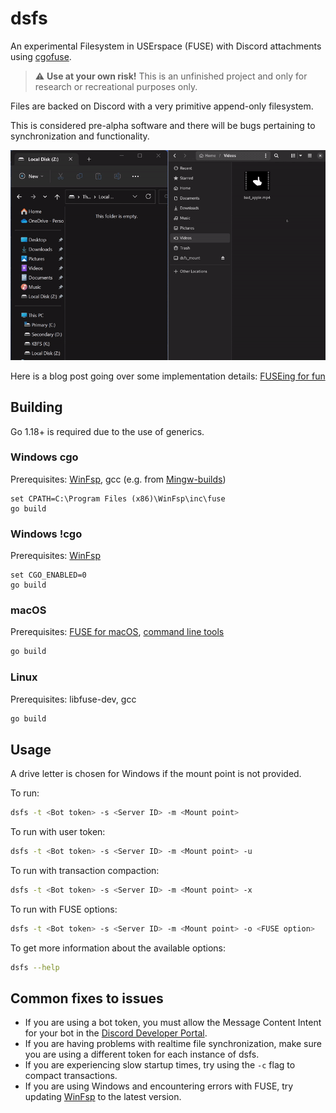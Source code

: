 # dsfs

An experimental Filesystem in USErspace (FUSE) with Discord attachments
using [cgofuse](https://github.com/winfsp/cgofuse).

> :warning: **Use at your own risk!** This is an unfinished project and only
> for research or recreational purposes only.

Files are backed on Discord with a very primitive append-only filesystem.

This is considered pre-alpha software and there will be bugs pertaining to
synchronization and functionality.

![Demo](demo.gif)

Here is a blog post going over some implementation
details: [FUSEing for fun](https://www.darenliang.com/posts/fuseing-for-fun)

## Building

Go 1.18+ is required due to the use of generics.

### Windows cgo

Prerequisites: [WinFsp](https://github.com/winfsp/winfsp),
gcc (e.g. from [Mingw-builds](http://mingw-w64.org/doku.php/download))

```
set CPATH=C:\Program Files (x86)\WinFsp\inc\fuse
go build
```

### Windows !cgo

Prerequisites: [WinFsp](https://github.com/winfsp/winfsp)

```
set CGO_ENABLED=0
go build
```

### macOS

Prerequisites: [FUSE for macOS](https://osxfuse.github.io),
[command line tools](https://developer.apple.com/library/content/technotes/tn2339/_index.html)

```bash
go build
```

### Linux

Prerequisites: libfuse-dev, gcc

```bash
go build
```

## Usage

A drive letter is chosen for Windows if the mount point is not provided.

To run:

```bash
dsfs -t <Bot token> -s <Server ID> -m <Mount point>
```

To run with user token:

```bash
dsfs -t <Bot token> -s <Server ID> -m <Mount point> -u
```

To run with transaction compaction:

```bash
dsfs -t <Bot token> -s <Server ID> -m <Mount point> -x
```

To run with FUSE options:

```bash
dsfs -t <Bot token> -s <Server ID> -m <Mount point> -o <FUSE option>
```

To get more information about the available options:

```bash
dsfs --help
```

## Common fixes to issues

- If you are using a bot token, you must allow the Message Content Intent for
  your bot in the [Discord Developer Portal](https://discord.com/developers/applications).
- If you are having problems with realtime file synchronization, make sure you
  are using a different token for each instance of dsfs.
- If you are experiencing slow startup times, try using the `-c` flag to
  compact transactions.
- If you are using Windows and encountering errors with FUSE, try
  updating [WinFsp](https://github.com/winfsp/winfsp) to the latest version.
